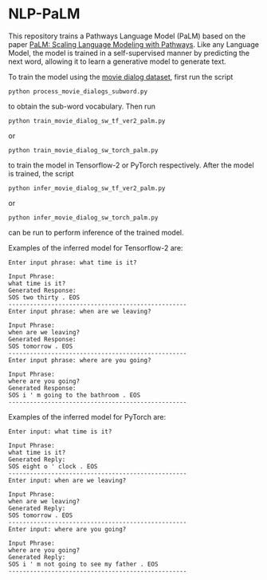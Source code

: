 # NLP-PaLM

This repository trains a Pathways Language Model (PaLM) based on the paper [PaLM: Scaling Language Modeling with Pathways](https://arxiv.org/abs/2204.02311). Like any Language Model, the model is trained in a self-supervised manner by predicting the next word, allowing it to learn a generative model to generate text.

To train the model using the [movie dialog dataset](https://www.cs.cornell.edu/~cristian/Cornell_Movie-Dialogs_Corpus.html), first run the script
```
python process_movie_dialogs_subword.py
```
to obtain the sub-word vocabulary. Then run
```
python train_movie_dialog_sw_tf_ver2_palm.py
```
or 
```
python train_movie_dialog_sw_torch_palm.py
```
to train the model in Tensorflow-2 or PyTorch respectively. After the model is trained, the script
```
python infer_movie_dialog_sw_tf_ver2_palm.py
```
or
```
python infer_movie_dialog_sw_torch_palm.py
```
can be run to perform inference of the trained model. 

Examples of the inferred model for Tensorflow-2 are:
```
Enter input phrase: what time is it?

Input Phrase:
what time is it?
Generated Response:
SOS two thirty . EOS
--------------------------------------------------
Enter input phrase: when are we leaving?

Input Phrase:
when are we leaving?
Generated Response:
SOS tomorrow . EOS
--------------------------------------------------
Enter input phrase: where are you going?

Input Phrase:
where are you going?
Generated Response:
SOS i ' m going to the bathroom . EOS
--------------------------------------------------
```

Examples of the inferred model for PyTorch are:
```
Enter input: what time is it?

Input Phrase:
what time is it?
Generated Reply:
SOS eight o ' clock . EOS
--------------------------------------------------
Enter input: when are we leaving?

Input Phrase:
when are we leaving?
Generated Reply:
SOS tomorrow . EOS 
--------------------------------------------------
Enter input: where are you going?

Input Phrase:
where are you going?
Generated Reply:
SOS i ' m not going to see my father . EOS 
--------------------------------------------------
```

